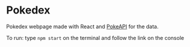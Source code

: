 # Pokedex
Pokedex webpage made with React and [PokeAPI](https://pokeapi.co/) for the data.

To run: type `npm start` on the terminal and follow the link on the console
